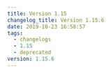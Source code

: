 ```yaml
---
title: Version 1.15
changelog_title: Version 1.15.6
date: 2019-10-23 16:58:57
tags:
  - changelogs
  - 1.15
  - deprecated
version: 1.15.6
---
```


<script src="https://gist.github.com/spinnaker-release/df4cad348c7f1a6ea6ced84c6fca70b7.js"/>
